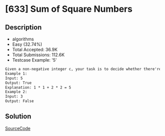 # [633] Sum of Square Numbers

## Description

* algorithms
* Easy (32.74%)
* Total Accepted:    36.9K
* Total Submissions: 112.6K
* Testcase Example:  '5'

```md
Given a non-negative integer c, your task is to decide whether there're two integers a and b such that a2 + b2 = c.
Example 1:
Input: 5
Output: True
Explanation: 1 * 1 + 2 * 2 = 5
Example 2:
Input: 3
Output: False

```

## Solution

[SourceCode](./solution.js)
